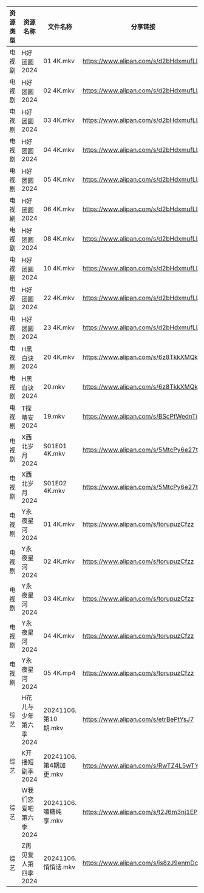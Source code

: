 | 资源类型 | 资源名称          | 文件名称               | 分享链接                                 | 更新时间                |
| ---- | ------------- | ------------------ | ------------------------------------ | ------------------- |
| 电视剧  | H好团圆2024      | 01 4K.mkv          | https://www.alipan.com/s/d2bHdxmufLL | 2024-11-06 00:05:33 |
| 电视剧  | H好团圆2024      | 02 4K.mkv          | https://www.alipan.com/s/d2bHdxmufLL | 2024-11-06 00:05:32 |
| 电视剧  | H好团圆2024      | 03 4K.mkv          | https://www.alipan.com/s/d2bHdxmufLL | 2024-11-06 00:05:32 |
| 电视剧  | H好团圆2024      | 04 4K.mkv          | https://www.alipan.com/s/d2bHdxmufLL | 2024-11-06 00:05:32 |
| 电视剧  | H好团圆2024      | 05 4K.mkv          | https://www.alipan.com/s/d2bHdxmufLL | 2024-11-06 00:05:31 |
| 电视剧  | H好团圆2024      | 06 4K.mkv          | https://www.alipan.com/s/d2bHdxmufLL | 2024-11-06 00:05:31 |
| 电视剧  | H好团圆2024      | 08 4K.mkv          | https://www.alipan.com/s/d2bHdxmufLL | 2024-11-06 00:05:31 |
| 电视剧  | H好团圆2024      | 10 4K.mkv          | https://www.alipan.com/s/d2bHdxmufLL | 2024-11-06 00:05:30 |
| 电视剧  | H好团圆2024      | 22 4K.mkv          | https://www.alipan.com/s/d2bHdxmufLL | 2024-11-06 00:05:30 |
| 电视剧  | H好团圆2024      | 23 4K.mkv          | https://www.alipan.com/s/d2bHdxmufLL | 2024-11-06 00:05:30 |
| 电视剧  | H黑白诀2024      | 20 4K.mkv          | https://www.alipan.com/s/6z8TkkXMQkW | 2024-11-06 16:05:41 |
| 电视剧  | H黑白诀2024      | 20.mkv             | https://www.alipan.com/s/6z8TkkXMQkW | 2024-11-06 14:05:45 |
| 电视剧  | T探晴安2024      | 19.mkv             | https://www.alipan.com/s/BScPfWednTi | 2024-11-06 14:06:45 |
| 电视剧  | X西北岁月2024     | S01E01 4K.mkv      | https://www.alipan.com/s/5MtcPy6e27t | 2024-11-06 08:07:20 |
| 电视剧  | X西北岁月2024     | S01E02 4K.mkv      | https://www.alipan.com/s/5MtcPy6e27t | 2024-11-06 08:07:20 |
| 电视剧  | Y永夜星河2024     | 01 4K.mkv          | https://www.alipan.com/s/torupuzCfzz | 2024-11-06 00:06:49 |
| 电视剧  | Y永夜星河2024     | 02 4K.mkv          | https://www.alipan.com/s/torupuzCfzz | 2024-11-06 00:06:49 |
| 电视剧  | Y永夜星河2024     | 03 4K.mkv          | https://www.alipan.com/s/torupuzCfzz | 2024-11-06 00:06:49 |
| 电视剧  | Y永夜星河2024     | 04 4K.mkv          | https://www.alipan.com/s/torupuzCfzz | 2024-11-06 00:06:49 |
| 电视剧  | Y永夜星河2024     | 05 4K.mp4          | https://www.alipan.com/s/torupuzCfzz | 2024-11-06 00:06:48 |
| 综艺   | H花儿与少年第六季2024 | 20241106.第10期.mkv  | https://www.alipan.com/s/etrBePtYsJ7 | 2024-11-06 14:07:28 |
| 综艺   | K开播短剧季2024    | 20241106.第4期加更.mkv | https://www.alipan.com/s/RwTZ4L5wTYU | 2024-11-06 14:07:31 |
| 综艺   | W我们恋爱吧第六季2024 | 20241106.嗑糖纯享.mkv  | https://www.alipan.com/s/t2J6m3nj1EP | 2024-11-06 14:08:35 |
| 综艺   | Z再见爱人第四季2024  | 20241106.悄悄话.mkv   | https://www.alipan.com/s/js8zJ9enmDc | 2024-11-06 14:09:11 |
